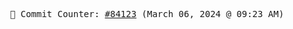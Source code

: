 <p align="center">
    <samp>
        📮 Commit Counter: <a href="https://github.com/Javascript-void0/Javascript-void0/commits/main">#84123</a> (March 06, 2024 @ 09:23 AM)
    </samp>
</p>